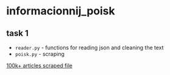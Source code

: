 # informacionnij_poisk

## task 1

 - ```reader.py``` - functions for reading json and cleaning the text
 - ```poisk.py``` - scraping 

[100k+ articles scraped file](https://drive.google.com/file/d/1ybMbKptDBh47QUxA1jyQayqdknFgh5X-/view?usp=sharing)
